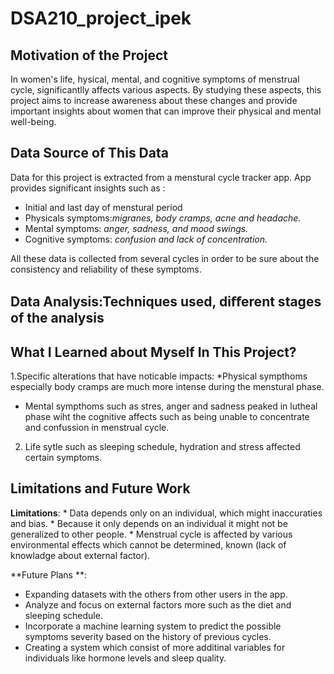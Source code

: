 # DSA210_project_ipek

## Motivation of the Project 

In women's life, hysical, mental, and cognitive symptoms of menstrual cycle, significantlly affects various aspects. By studying these aspects, this project aims to increase awareness about these changes and provide important insights about women that can improve their physical and mental well-being.

## Data Source of This Data

Data for this project is extracted from a menstural cycle tracker app. App provides significant insights such as :
  * Initial and last day of menstural period
  * Physicals symptoms:_migranes, body cramps, acne and headache._
  * Mental symptoms: _anger, sadness, and mood swings._
  * Cognitive symptoms: _confusion and lack of concentration._

All these data is collected from several cycles in order to be sure about the consistency and reliability of these symptoms.

## Data Analysis:Techniques used, diﬀerent stages of the analysis





## What I Learned about Myself In This Project?

 1.Specific alterations that have noticable impacts:
   *Physical sympthoms especially body cramps are much more intense during the menstural phase.
   * Mental sympthoms such as stres, anger and sadness peaked in lutheal phase wiht the cognitive affects such as being unable to concentrate and confussion in menstrual cycle.
 2. Life sytle such as sleeping schedule, hydration and stress affected certain symptoms.
 
 
## Limitations and Future Work
**Limitations**: 
    * Data depends only on an individual, which might inaccuraties and bias.
    * Because it only depends on an individual it might not be generalized to other people.
    * Menstrual cycle is affected by various environmental effects which cannot be determined, known (lack of knowladge about external factor).

**Future Plans **:
   * Expanding datasets with the others from other users in the app.
   * Analyze and focus on external factors more such as the diet and sleeping schedule.
   * Incorporate a machine learning system to predict the possible symptoms severity based on the history of previous cycles.
   * Creating a system which consist of more additinal variables for individuals like hormone levels and sleep quality.
    

  
